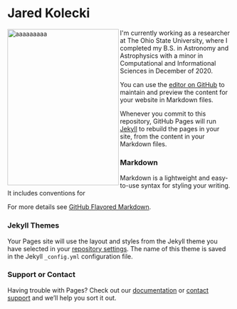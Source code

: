 # Jared Kolecki


<img src="MyFirstPaper.png" width="250" height="350" alt="aaaaaaaaa" align="left">

I'm currently working as a researcher at The Ohio State University, where I completed my B.S. in Astronomy and Astrophysics with a minor in Computational and Informational Sciences in December of 2020. 


You can use the [editor on GitHub](https://github.com/kolecki4/kolecki4.github.io/edit/main/index.md) to maintain and preview the content for your website in Markdown files.

Whenever you commit to this repository, GitHub Pages will run [Jekyll](https://jekyllrb.com/) to rebuild the pages in your site, from the content in your Markdown files.

### Markdown

Markdown is a lightweight and easy-to-use syntax for styling your writing. It includes conventions for


For more details see [GitHub Flavored Markdown](https://guides.github.com/features/mastering-markdown/).

### Jekyll Themes

Your Pages site will use the layout and styles from the Jekyll theme you have selected in your [repository settings](https://github.com/kolecki4/kolecki4.github.io/settings). The name of this theme is saved in the Jekyll `_config.yml` configuration file.

### Support or Contact

Having trouble with Pages? Check out our [documentation](https://docs.github.com/categories/github-pages-basics/) or [contact support](https://support.github.com/contact) and we’ll help you sort it out.
